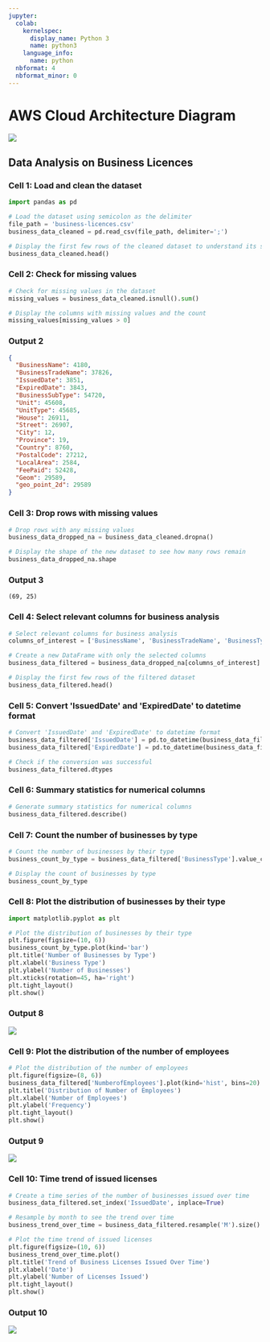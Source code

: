 ```yaml
---
jupyter:
  colab:
    kernelspec:
      display_name: Python 3
      name: python3
    language_info:
      name: python
  nbformat: 4
  nbformat_minor: 0
---
```


# AWS Cloud Architecture Diagram

![](vertopal_5eef928284d744e38e5f94395c91097b/diagram-export-9-21-2024-7_54_53-PM.png)

## Data Analysis on Business Licences

### Cell 1: Load and clean the dataset

```python
import pandas as pd

# Load the dataset using semicolon as the delimiter
file_path = 'business-licences.csv'
business_data_cleaned = pd.read_csv(file_path, delimiter=';')

# Display the first few rows of the cleaned dataset to understand its structure
business_data_cleaned.head()
```

### Cell 2: Check for missing values

```python
# Check for missing values in the dataset
missing_values = business_data_cleaned.isnull().sum()

# Display the columns with missing values and the count
missing_values[missing_values > 0]
```

### Output 2

```json
{
  "BusinessName": 4180,
  "BusinessTradeName": 37826,
  "IssuedDate": 3851,
  "ExpiredDate": 3843,
  "BusinessSubType": 54720,
  "Unit": 45608,
  "UnitType": 45685,
  "House": 26911,
  "Street": 26907,
  "City": 12,
  "Province": 19,
  "Country": 8760,
  "PostalCode": 27212,
  "LocalArea": 2584,
  "FeePaid": 52428,
  "Geom": 29589,
  "geo_point_2d": 29589
}
```

### Cell 3: Drop rows with missing values

```python
# Drop rows with any missing values
business_data_dropped_na = business_data_cleaned.dropna()

# Display the shape of the new dataset to see how many rows remain
business_data_dropped_na.shape
```

### Output 3

```
(69, 25)
```

### Cell 4: Select relevant columns for business analysis

```python
# Select relevant columns for business analysis
columns_of_interest = ['BusinessName', 'BusinessTradeName', 'BusinessType', 'IssuedDate', 'ExpiredDate', 'City', 'Province', 'PostalCode', 'LocalArea', 'NumberofEmployees']

# Create a new DataFrame with only the selected columns
business_data_filtered = business_data_dropped_na[columns_of_interest]

# Display the first few rows of the filtered dataset
business_data_filtered.head()
```

### Cell 5: Convert 'IssuedDate' and 'ExpiredDate' to datetime format

```python
# Convert 'IssuedDate' and 'ExpiredDate' to datetime format
business_data_filtered['IssuedDate'] = pd.to_datetime(business_data_filtered['IssuedDate'])
business_data_filtered['ExpiredDate'] = pd.to_datetime(business_data_filtered['ExpiredDate'])

# Check if the conversion was successful
business_data_filtered.dtypes
```

### Cell 6: Summary statistics for numerical columns

```python
# Generate summary statistics for numerical columns
business_data_filtered.describe()
```

### Cell 7: Count the number of businesses by type

```python
# Count the number of businesses by their type
business_count_by_type = business_data_filtered['BusinessType'].value_counts()

# Display the count of businesses by type
business_count_by_type
```

### Cell 8: Plot the distribution of businesses by their type

```python
import matplotlib.pyplot as plt

# Plot the distribution of businesses by their type
plt.figure(figsize=(10, 6))
business_count_by_type.plot(kind='bar')
plt.title('Number of Businesses by Type')
plt.xlabel('Business Type')
plt.ylabel('Number of Businesses')
plt.xticks(rotation=45, ha='right')
plt.tight_layout()
plt.show()
```

### Output 8

![](vertopal_5eef928284d744e38e5f94395c91097b/252a028b9220cf0fc23e1fbd300188183562c59b.png)

### Cell 9: Plot the distribution of the number of employees

```python
# Plot the distribution of the number of employees
plt.figure(figsize=(8, 6))
business_data_filtered['NumberofEmployees'].plot(kind='hist', bins=20)
plt.title('Distribution of Number of Employees')
plt.xlabel('Number of Employees')
plt.ylabel('Frequency')
plt.tight_layout()
plt.show()
```

### Output 9

![](vertopal_5eef928284d744e38e5f94395c91097b/44c5e4d61d989dd863ebda19cc7eb83b84d25258.png)

### Cell 10: Time trend of issued licenses

```python
# Create a time series of the number of businesses issued over time
business_data_filtered.set_index('IssuedDate', inplace=True)

# Resample by month to see the trend over time
business_trend_over_time = business_data_filtered.resample('M').size()

# Plot the time trend of issued licenses
plt.figure(figsize=(10, 6))
business_trend_over_time.plot()
plt.title('Trend of Business Licenses Issued Over Time')
plt.xlabel('Date')
plt.ylabel('Number of Licenses Issued')
plt.tight_layout()
plt.show()
```

### Output 10

![](vertopal_5eef928284d744e38e5f94395c91097b/1fb77d46a244d4e9a25ff44129381df7bf4427fd.png)


